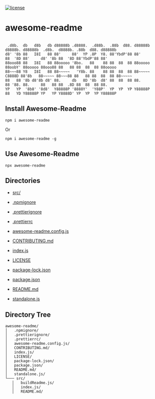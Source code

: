 
[![license](https://img.shields.io/github/license/jamesisaac/react-native-background-task.svg)](https://opensource.org/licenses/MIT)


# awesome-readme

```

 .d8b.  db   d8b   db d88888b .d8888.  .d88b.  .88b  d88. d88888b        d8888b. d88888b  .d8b.  d8888b. .88b  d88. d88888b 
d8' '8b 88   I8I   88 88'     88'  YP .8P  Y8. 88'YbdP'88 88'            88  '8D 88'     d8' '8b 88  '8D 88'YbdP'88 88'     
88ooo88 88   I8I   88 88ooooo '8bo.   88    88 88  88  88 88ooooo        88oobY' 88ooooo 88ooo88 88   88 88  88  88 88ooooo 
88~~~88 Y8   I8I   88 88~~~~~   'Y8b. 88    88 88  88  88 88~~~~~ C8888D 88'8b   88~~~~~ 88~~~88 88   88 88  88  88 88~~~~~ 
88   88 '8b d8'8b d8' 88.     db   8D '8b  d8' 88  88  88 88.            88 '88. 88.     88   88 88  .8D 88  88  88 88.     
YP   YP  '8b8' '8d8'  Y88888P '8888Y'  'Y88P'  YP  YP  YP Y88888P        88   YD Y88888P YP   YP Y8888D' YP  YP  YP Y88888P 
```


## Install Awesome-Readme

```
npm i awesome-readme
```

Or

```
npm i awesome-readme -g
```

## Use Awesome-Readme

```
npx awesome-readme
```

## Directories
 - [src/](./src/)

 - [.npmignore](./.npmignore)
 - [.prettierignore](./.prettierignore)
 - [.prettierrc](./.prettierrc)
 - [awesome-readme.config.js](./awesome-readme.config.js)
 - [CONTRIBUTING.md](./CONTRIBUTING.md)
 - [index.js](./index.js)
 - [LICENSE](./LICENSE)
 - [package-lock.json](./package-lock.json)
 - [package.json](./package.json)
 - [README.md](./README.md)
 - [standalone.js](./standalone.js)


## Directory Tree
```
awesome-readme/
│   .npmignore/
│   .prettierignore/
│   .prettierrc/
│   awesome-readme.config.js/
│   CONTRIBUTING.md/
│   index.js/
│   LICENSE/
│   package-lock.json/
│   package.json/
│   README.md/
│   standalone.js/
└─── src/
   │   buildReadme.js/
   │   index.js/
   │   README.md/
```

